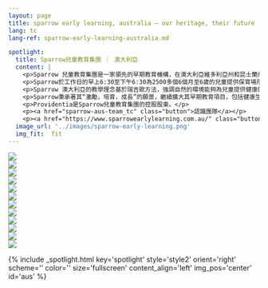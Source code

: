 ```yaml
---
layout: page
title: sparrow early learning, australia — our heritage, their future | providentia education | hong kong
lang: tc
lang-ref: sparrow-early-learning-australia.md

spotlight:
  title: Sparrow兒童教育集團 ｜ 澳大利亞
  content: |
    <p>Sparrow 兒童教育集團是一家領先的早期教育機構，在澳大利亞維多利亞州和昆士蘭州設有31個早期兒童保育中心。</p>
    <p>Sparrow於工作日的早上6:30至下午6:30為2500多個6個月至6歲的兒童提供保育場所。</p>
    <p>Sparrow 澳大利亞的教學理念基於瑞吉歐方法，強調自然的環境能夠為兒童提供健康的環境和發展。</p>
    <p>Sparrow秉承著其“激勵，培育，成長”的願景，繼續擴大其早期教育項目，包括健康生活方面的活動。</p>
    <p>Providentia是Sparrow兒童教育集團的控股股東。</p>
    <p><a href="sparrow-aus-team_tc" class="button">認識團隊</a></p>
    <p><a href="https://www.sparrowearlylearning.com.au/" class="button">前往網站</a></p>
  image_url: '../images/sparrow-early-learning.png'
  img_fit:  fit
---
```

<section class="spotlight mostscreen style6 invert orient-center content-align-center onscroll-image-fade-in">
  <!-- slider -->
  <div class="swiper-container">
    <!-- Additional required wrapper -->
    <div class="swiper-wrapper">
        <!-- Slides -->
      <div class="swiper-slide"><img src = '../images/gallery/au/Sparrow Web Res-44.jpg'></div>
      <div class="swiper-slide"><img src = '../images/gallery/au/Sparrow Web Res-46.jpg'></div>
      <div class="swiper-slide"><img src = '../images/gallery/au/Sparrow Web Res-58.jpg'></div>
      <div class="swiper-slide"><img src = '../images/gallery/au/Sparrow Web Res-67.jpg'></div>
      <div class="swiper-slide"><img src = '../images/gallery/au/Sparrow Web Res-73.jpg'></div>
      <div class="swiper-slide"><img src = '../images/gallery/au/Sparrow Web Res-107.jpg'></div>
      <div class="swiper-slide"><img src = '../images/gallery/au/Sparrow Web Res-135.jpg'></div>
      <div class="swiper-slide"><img src = '../images/gallery/au/Sparrow Web Res-170.jpg'></div>
      <div class="swiper-slide"><img src = '../images/gallery/au/Sparrow Web Res-180.jpg'></div>
      <div class="swiper-slide"><img src = '../images/gallery/au/Sparrow Web Res-235.jpg'></div>
      <div class="swiper-slide"><img src = '../images/gallery/au/Sparrow Web Res-260.jpg'></div>
      <div class="swiper-slide"><img src = '../images/gallery/au/Sparrow Web Res-261.jpg'></div>
    </div>
    <!-- Add Pagination -->
    <div class="swiper-pagination"></div>
    <!-- Add Arrows -->
    <div class="swiper-button-next"></div>
    <div class="swiper-button-prev"></div>
  </div>
</section>

{% include _spotlight.html key='spotlight' style='style2' orient='right' scheme='' color='' size='fullscreen' content_align='left' img_pos='center' id='aus' %}